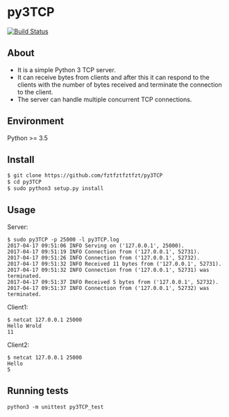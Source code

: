 py3TCP
=====
[![Build Status](https://travis-ci.org/fztfztfztfzt/py3TCP.svg?branch=master)](https://travis-ci.org/fztfztfztfzt/py3TCP)

About
-----
* It is a simple Python 3 TCP server.
* It can receive bytes from clients and after this it can respond to the clients with the number of bytes received and terminate the connection to the client.
* The server can handle multiple concurrent TCP connections.

Environment
----------
Python >= 3.5

Install
-------
```bash
$ git clone https://github.com/fztfztfztfzt/py3TCP
$ cd py3TCP
$ sudo python3 setup.py install
```

Usage
-----
Server:
```
$ sudo py3TCP -p 25000 -l py3TCP.log
2017-04-17 09:51:06 INFO Serving on ('127.0.0.1', 25000).
2017-04-17 09:51:19 INFO Connection from ('127.0.0.1', 52731).
2017-04-17 09:51:26 INFO Connection from ('127.0.0.1', 52732).
2017-04-17 09:51:32 INFO Received 11 bytes from ('127.0.0.1', 52731).
2017-04-17 09:51:32 INFO Connection from ('127.0.0.1', 52731) was terminated.
2017-04-17 09:51:37 INFO Received 5 bytes from ('127.0.0.1', 52732).
2017-04-17 09:51:37 INFO Connection from ('127.0.0.1', 52732) was terminated.
```

Client1:
```
$ netcat 127.0.0.1 25000
Hello Wrold
11
```

Client2:
```
$ netcat 127.0.0.1 25000
Hello
5
```

Running tests
-------------
```python3
python3 -m unittest py3TCP_test
```

